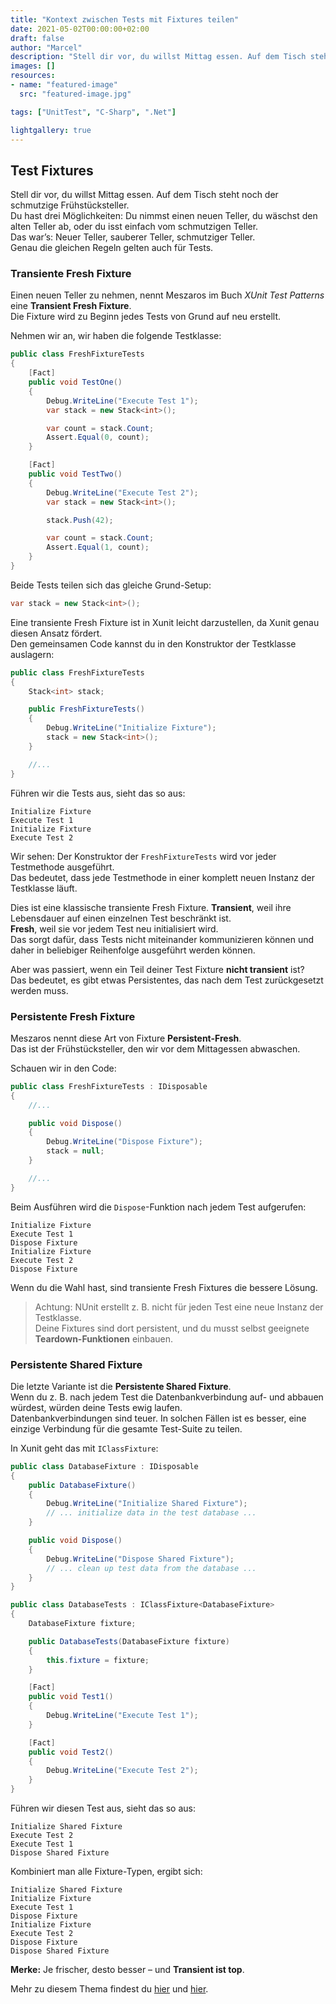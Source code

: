 ```yaml
---
title: "Kontext zwischen Tests mit Fixtures teilen"
date: 2021-05-02T00:00:00+02:00
draft: false
author: "Marcel"
description: "Stell dir vor, du willst Mittag essen. Auf dem Tisch steht noch der schmutzige Frühstücksteller. Du hast drei Möglichkeiten: einen neuen Teller nehmen, den alten Teller abwaschen oder einfach vom schmutzigen Teller essen. Genau diese Regeln gelten auch für Tests."
images: []
resources:
- name: "featured-image"
  src: "featured-image.jpg"

tags: ["UnitTest", "C-Sharp", ".Net"]

lightgallery: true
---
```


## Test Fixtures

Stell dir vor, du willst Mittag essen. Auf dem Tisch steht noch der schmutzige Frühstücksteller.  
Du hast drei Möglichkeiten: Du nimmst einen neuen Teller, du wäschst den alten Teller ab, oder du isst einfach vom schmutzigen Teller.  
Das war’s: Neuer Teller, sauberer Teller, schmutziger Teller.  
Genau die gleichen Regeln gelten auch für Tests.

### Transiente Fresh Fixture

Einen neuen Teller zu nehmen, nennt Meszaros im Buch *XUnit Test Patterns* eine **Transient Fresh Fixture**.  
Die Fixture wird zu Beginn jedes Tests von Grund auf neu erstellt.

Nehmen wir an, wir haben die folgende Testklasse:

```csharp
public class FreshFixtureTests
{
    [Fact]
    public void TestOne()
    {
        Debug.WriteLine("Execute Test 1");
        var stack = new Stack<int>();

        var count = stack.Count;
        Assert.Equal(0, count);
    }

    [Fact]
    public void TestTwo()
    {
        Debug.WriteLine("Execute Test 2");
        var stack = new Stack<int>();

        stack.Push(42);

        var count = stack.Count;
        Assert.Equal(1, count);
    }
}
```

Beide Tests teilen sich das gleiche Grund-Setup:

```csharp
var stack = new Stack<int>();
```

Eine transiente Fresh Fixture ist in Xunit leicht darzustellen, da Xunit genau diesen Ansatz fördert.  
Den gemeinsamen Code kannst du in den Konstruktor der Testklasse auslagern:

```csharp
public class FreshFixtureTests
{
    Stack<int> stack;

    public FreshFixtureTests()
    {
        Debug.WriteLine("Initialize Fixture");
        stack = new Stack<int>();
    }

    //...
}
```

Führen wir die Tests aus, sieht das so aus:

```
Initialize Fixture
Execute Test 1
Initialize Fixture
Execute Test 2
```

Wir sehen: Der Konstruktor der `FreshFixtureTests` wird vor jeder Testmethode ausgeführt.  
Das bedeutet, dass jede Testmethode in einer komplett neuen Instanz der Testklasse läuft.  

Dies ist eine klassische transiente Fresh Fixture. **Transient**, weil ihre Lebensdauer auf einen einzelnen Test beschränkt ist.  
**Fresh**, weil sie vor jedem Test neu initialisiert wird.  
Das sorgt dafür, dass Tests nicht miteinander kommunizieren können und daher in beliebiger Reihenfolge ausgeführt werden können.

Aber was passiert, wenn ein Teil deiner Test Fixture **nicht transient** ist?  
Das bedeutet, es gibt etwas Persistentes, das nach dem Test zurückgesetzt werden muss.

### Persistente Fresh Fixture

Meszaros nennt diese Art von Fixture **Persistent-Fresh**.  
Das ist der Frühstücksteller, den wir vor dem Mittagessen abwaschen.

Schauen wir in den Code:

```csharp
public class FreshFixtureTests : IDisposable
{
    //...

    public void Dispose()
    {
        Debug.WriteLine("Dispose Fixture");
        stack = null;
    }

    //...
}
```

Beim Ausführen wird die `Dispose`-Funktion nach jedem Test aufgerufen:

```
Initialize Fixture
Execute Test 1
Dispose Fixture
Initialize Fixture
Execute Test 2
Dispose Fixture
```

Wenn du die Wahl hast, sind transiente Fresh Fixtures die bessere Lösung.

> Achtung: NUnit erstellt z. B. nicht für jeden Test eine neue Instanz der Testklasse.  
> Deine Fixtures sind dort persistent, und du musst selbst geeignete **Teardown-Funktionen** einbauen.

### Persistente Shared Fixture

Die letzte Variante ist die **Persistente Shared Fixture**.  
Wenn du z. B. nach jedem Test die Datenbankverbindung auf- und abbauen würdest, würden deine Tests ewig laufen.  
Datenbankverbindungen sind teuer. In solchen Fällen ist es besser, eine einzige Verbindung für die gesamte Test-Suite zu teilen.

In Xunit geht das mit `IClassFixture`:

```csharp
public class DatabaseFixture : IDisposable
{
    public DatabaseFixture()
    {
        Debug.WriteLine("Initialize Shared Fixture");
        // ... initialize data in the test database ...
    }

    public void Dispose()
    {
        Debug.WriteLine("Dispose Shared Fixture");
        // ... clean up test data from the database ...
    }
}
```

```csharp
public class DatabaseTests : IClassFixture<DatabaseFixture>
{
    DatabaseFixture fixture;

    public DatabaseTests(DatabaseFixture fixture)
    {
        this.fixture = fixture;
    }

    [Fact]
    public void Test1()
    {
        Debug.WriteLine("Execute Test 1");
    }

    [Fact]
    public void Test2()
    {
        Debug.WriteLine("Execute Test 2");
    }
}
```

Führen wir diesen Test aus, sieht das so aus:

```
Initialize Shared Fixture
Execute Test 2
Execute Test 1
Dispose Shared Fixture
```

Kombiniert man alle Fixture-Typen, ergibt sich:

```
Initialize Shared Fixture
Initialize Fixture
Execute Test 1
Dispose Fixture
Initialize Fixture
Execute Test 2
Dispose Fixture
Dispose Shared Fixture
```

**Merke:** Je frischer, desto besser – und **Transient ist top**.  

Mehr zu diesem Thema findest du [hier](http://xunitpatterns.com/Fresh%20Fixture.html) und [hier](https://xunit.net/docs/shared-context).
